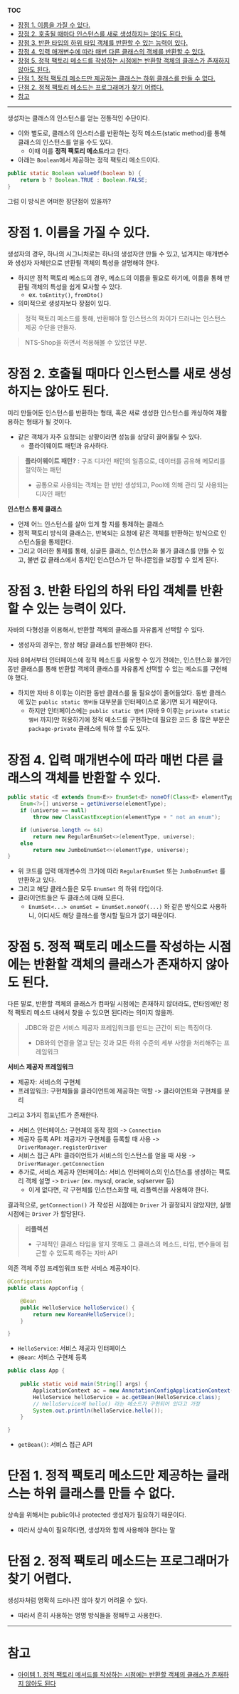 **TOC**
- [장점 1. 이름을 가질 수 있다.](#장점-1-이름을-가질-수-있다)
- [장점 2. 호출될 때마다 인스턴스를 새로 생성하지는 않아도 된다.](#장점-2-호출될-때마다-인스턴스를-새로-생성하지는-않아도-된다)
- [장점 3. 반환 타입의 하위 타입 객체를 반환할 수 있는 능력이 있다.](#장점-3-반환-타입의-하위-타입-객체를-반환할-수-있는-능력이-있다)
- [장점 4. 입력 매개변수에 따라 매번 다른 클래스의 객체를 반환할 수 있다.](#장점-4-입력-매개변수에-따라-매번-다른-클래스의-객체를-반환할-수-있다)
- [장점 5. 정적 팩토리 메소드를 작성하는 시점에는 반환할 객체의 클래스가 존재하지 않아도 된다.](#장점-5-정적-팩토리-메소드를-작성하는-시점에는-반환할-객체의-클래스가-존재하지-않아도-된다)
- [단점 1. 정적 팩토리 메소드만 제공하는 클래스는 하위 클래스를 만들 수 없다.](#단점-1-정적-팩토리-메소드만-제공하는-클래스는-하위-클래스를-만들-수-없다)
- [단점 2. 정적 팩토리 메소드는 프로그래머가 찾기 어렵다.](#단점-2-정적-팩토리-메소드는-프로그래머가-찾기-어렵다)
- [참고](#참고)

---

생성자는 클래스의 인스턴스를 얻는 전통적인 수단이다.
- 이와 별도로, 클래스의 인스터스를 반환하는 정적 메소드(static method)를 통해 클래스의 인스턴스를 얻을 수도 있다.
  - 이때 이를 **정적 팩토리 메소드**라고 한다.
- 아래는 `Boolean`에서 제공하는 정적 팩토리 메소드이다.

```java
public static Boolean valueOf(boolean b) {
    return b ? Boolean.TRUE : Boolean.FALSE;
} 
```

그럼 이 방식은 어떠한 장단점이 있을까?

# 장점 1. 이름을 가질 수 있다.
생성자의 경우, 하나의 시그니처로는 하나의 생성자만 만들 수 있고, 넘겨지는 매개변수와 생성자 자체만으로 반환될 객체의 특성을 설명해야 한다.
- 하지만 정적 팩토리 메소드의 경우, 메소드의 이름을 필요로 하기에, 이름을 통해 반환될 객체의 특성을 쉽게 묘사할 수 있다.
  - ex. `toEntity()`, `fromDto()`
- 의미적으로 생성자보다 장점이 있다.

> 정적 팩토리 메소드를 통해, 반환해야 할 인스턴스의 차이가 드러나는 인스턴스 제공 수단을 만들자.

> NTS-Shop을 하면서 적용해볼 수 있었던 부분.

# 장점 2. 호출될 때마다 인스턴스를 새로 생성하지는 않아도 된다.
미리 만들어둔 인스턴스를 반환하는 형태, 혹은 새로 생성한 인스턴스를 캐싱하여 재활용하는 형태가 될 것이다.
- 같은 객체가 자주 요청되는 상황이라면 성능을 상당히 끌어올릴 수 있다. 
  - 플라이웨이트 패턴과 유사하다.

> **플라이웨이트 패턴?**
> : 구조 디자인 패턴의 일종으로, 데이터를 공유해 메모리를 절약하는 패턴
> - 공통으로 사용되는 객체는 한 번만 생성되고, Pool에 의해 관리 및 사용되는 디자인 패턴

**인스턴스 통제 클래스**
- 언제 어느 인스턴스를 살아 있게 할 지를 통제하는 클래스
- 정적 팩토리 방식의 클래스는, 반복되는 요청에 같은 객체를 반환하는 방식으로 인스턴스들을 통제한다.
- 그리고 이러한 통제를 통해, 싱글톤 클래스, 인스턴스화 불가 클래스를 만들 수 있고, 불변 값 클래스에서 동치인 인스턴스가 단 하나뿐임을 보장할 수 있게 된다.

# 장점 3. 반환 타입의 하위 타입 객체를 반환할 수 있는 능력이 있다.
자바의 다형성을 이용해서, 반환할 객체의 클래스를 자유롭게 선택할 수 있다.
- 생성자의 경우는, 항상 해당 클래스를 반환해야 한다.

자바 8에서부터 인터페이스에 정적 메소드를 사용할 수 있기 전에는, 인스턴스화 불가인 동반 클래스를 통해 반환할 객체의 클래스를 자유롭게 선택할 수 있는 메소드를 구현해야 했다.
- 하지만 자바 8 이후는 이러한 동반 클래스를 둘 필요성이 줄어들었다. 동반 클래스에 있는 `public static 멤버들` 대부분을 인터페이스로 옮기면 되기 때문이다.
  - 하지만 인터페이스에는 `public static 멤버` (자바 9 이후는 `private static 멤버` 까지)만 허용하기에 정적 메소드를 구현하는데 필요한 코드 중 많은 부분은 `package-private` 클래스에 둬야 할 수도 있다.

# 장점 4. 입력 매개변수에 따라 매번 다른 클래스의 객체를 반환할 수 있다.
```java
public static <E extends Enum<E>> EnumSet<E> noneOf(Class<E> elementType) {
    Enum<?>[] universe = getUniverse(elementType);
    if (universe == null)
        throw new ClassCastException(elementType + " not an enum");

    if (universe.length <= 64)
        return new RegularEnumSet<>(elementType, universe);
    else
        return new JumboEnumSet<>(elementType, universe);
}
```
- 위 코드를 입력 매개변수의 크기에 따라 `RegularEnumSet` 또는 `JumboEnumSet` 를 반환하고 있다.
- 그리고 해당 클래스들은 모두 `EnumSet` 의 하위 타입이다.
- 클라이언트들은 두 클래스에 대해 모른다.
  - `EnumSet<...> enumSet = EnumSet.noneOf(...)` 와 같은 방식으로 사용하니, 어디서도 해당 클래스를 명시할 필요가 없기 때문이다.

# 장점 5. 정적 팩토리 메소드를 작성하는 시점에는 반환할 객체의 클래스가 존재하지 않아도 된다.
다른 말로, 반환할 객체의 클래스가 컴파일 시점에는 존재하지 않더라도, 런타임에만 정적 팩토리 메소드 내에서 찾을 수 있으면 된다라는 의미지 않을까.

> JDBC와 같은 서비스 제공자 프레임워크를 만드는 근간이 되는 특징이다.
> - DB와의 연결을 열고 닫는 것과 모든 하위 수준의 세부 사항을 처리해주는 프레임워크

**서비스 제공자 프레임워크**
- 제공자: 서비스의 구현체
- 프레임워크: 구현체들을 클라이언트에 제공하는 역할 -> 클라이언트와 구현체를 분리

그리고 3가지 컴포넌트가 존재한다.
- 서비스 인터페이스: 구현체의 동작 정의 -> `Connection`
- 제공자 등록 API: 제공자가 구현체를 등록할 때 사용 -> `DriverManager.registerDriver`
- 서비스 접근 API: 클라이언트가 서비스의 인스턴스를 얻을 때 사용 -> `DriverManager.getConnection`
- 추가로, 서비스 제공자 인터페이스: 서비스 인터페이스의 인스턴스를 생성하는 팩토리 객체 설명 -> `Driver` (ex. mysql, oracle, sqlserver 등)
  - 이게 없다면, 각 구현체를 인스턴스화할 때, 리플렉션을 사용해야 한다.

결과적으로, `getConnection()` 가 작성된 시점에는 `Driver` 가 결정되지 않았지만, 실행 시점에는 `Driver` 가 할당된다.

> **리플렉션**
> - 구체적인 클래스 타입을 알지 못해도 그 클래스의 메소드, 타입, 변수들에 접근할 수 있도록 해주는 자바 API

의존 객체 주입 프레임워크 또한 서비스 제공자이다.

```java
@Configuration
public class AppConfig {

    @Bean
    public HelloService helloService() {
        return new KoreanHelloService();
    }

}
```
- `HelloService`: 서비스 제공자 인터페이스
- `@Bean`: 서비스 구현체 등록

```java
public class App {
			
    public static void main(String[] args) {
        ApplicationContext ac = new AnnotationConfigApplicationContext(AppConfig.class);
        HelloService helloService = ac.getBean(HelloService.class);
        // HelloService에 hello() 라는 메소드가 구현되어 있다고 가정
        System.out.println(helloService.hello());
    }

}
```

- `getBean()`: 서비스 접근 API

# 단점 1. 정적 팩토리 메소드만 제공하는 클래스는 하위 클래스를 만들 수 없다.
상속을 위해서는 public이나 protected 생성자가 필요하기 때문이다.
- 따라서 상속이 필요하다면, 생성자와 함께 사용해야 한다는 말

# 단점 2. 정적 팩토리 메소드는 프로그래머가 찾기 어렵다.
생성자처럼 명확히 드러나진 않아 찾기 어려울 수 있다.
- 따라서 흔히 사용하는 명명 방식들을 정해두고 사용한다.

---

# 참고
- [아이템 1. 정적 팩토리 메서드를 작성하는 시점에는 반환할 객체의 클래스가 존재하지 않아도 된다](https://lxxjn0-dev.netlify.app/effective-java-item-01)